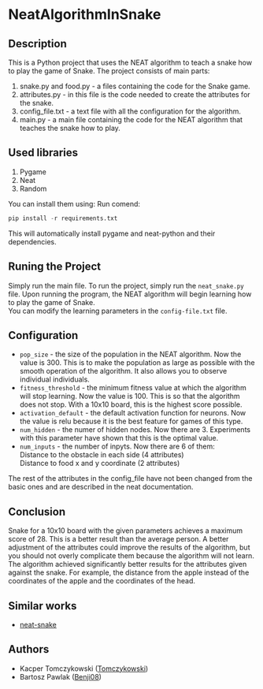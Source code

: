 # NeatAlgorithmInSnake
## Description
This is a Python project that uses the NEAT algorithm to teach a snake how to play the game of Snake. 
The project consists of main parts:  
1. snake.py and food.py - a files containing the code for the Snake game. 
2. attributes.py - in this file is the code needed to create the attributes for the snake.
3. config_file.txt - a text file with all the configuration for the algorithm.
4. main.py - a main file containing the code for the NEAT algorithm that teaches the snake how to play.

## Used libraries
1. Pygame
2. Neat
3. Random  

You can install them using: 
Run comend:
```python
pip install -r requirements.txt
```
This will automatically install pygame and neat-python and their dependencies.

## Runing the Project

Simply run the main file.
To run the project, simply run the `neat_snake.py` file. Upon running the program, the NEAT algorithm will begin learning how to play the game of Snake.  
You can modify the learning parameters in the `config-file.txt` file.



## Configuration
- `pop_size` - the size of the population in the NEAT algorithm. Now the value is 300. This is to make the population as large as possible with the smooth operation of the algorithm. It also allows you to observe individual individuals.
- `fitness_threshold` - the minimum fitness value at which the algorithm will stop learning. Now the value is 100. This is so that the algorithm does not stop. With a 10x10 board, this is the highest score possible.
- `activation_default` - the default activation function for neurons. Now the value is relu because it is the best feature for games of this type.
- `num_hidden` - the numer of hidden nodes. Now there are 3. Experiments with this parameter have shown that this is the optimal value.
- `num_inputs` - the number of inpyts. Now there are 6 of them:  
Distance to the obstacle in each side (4 attributes)  
Distance to food x and y coordinate (2 attributes)

The rest of the attributes in the config_file have not been changed from the basic ones and are described in the neat documentation.
## Conclusion
Snake for a 10x10 board with the given parameters achieves a maximum score of 28. This is a better result than the average person. A better adjustment of the attributes could improve the results of the algorithm, but you should not overly complicate them because the algorithm will not learn.
The algorithm achieved significantly better results for the attributes given against the snake. For example, the distance from the apple instead of the coordinates of the apple and the coordinates of the head.

## Similar works
- [neat-snake](https://github.com/lia-univali/neat-snake)

## Authors
- Kacper Tomczykowski ([Tomczykowski](https://github.com/Tomczykowski))
- Bartosz Pawlak ([Benji08](https://github.com/Benji08))

